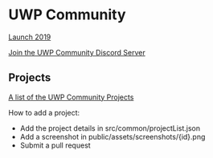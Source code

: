 # UWP Community
[Launch 2019](https://medium.com/@Arlodottxt/launch-2019-7efd37cc0877)

[Join the UWP Community Discord Server](https://discord.gg/eBHZSKG)  

## Projects
[A list of the UWP Community Projects](https://emiliano84.github.io/UwpCommunityProjects/)

How to add a project:
* Add the project details in src/common/projectList.json
* Add a screenshot in public/assets/screenshots/{id}.png
* Submit a pull request